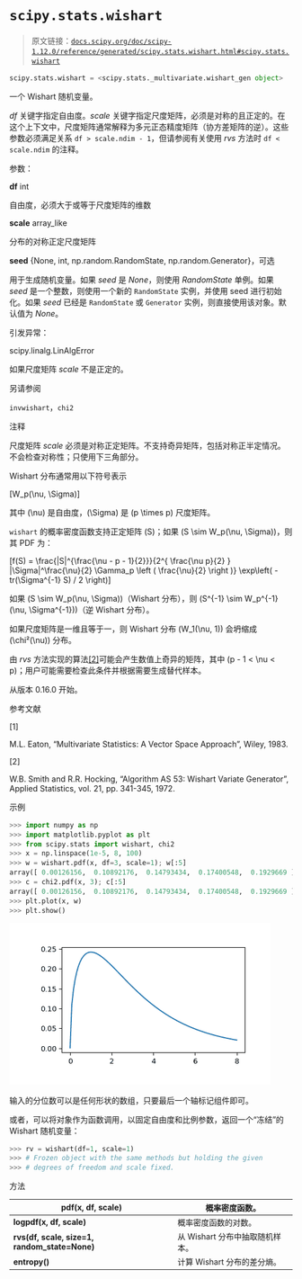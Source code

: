 # `scipy.stats.wishart`

> 原文链接：[`docs.scipy.org/doc/scipy-1.12.0/reference/generated/scipy.stats.wishart.html#scipy.stats.wishart`](https://docs.scipy.org/doc/scipy-1.12.0/reference/generated/scipy.stats.wishart.html#scipy.stats.wishart)

```py
scipy.stats.wishart = <scipy.stats._multivariate.wishart_gen object>
```

一个 Wishart 随机变量。

*df* 关键字指定自由度。*scale* 关键字指定尺度矩阵，必须是对称的且正定的。在这个上下文中，尺度矩阵通常解释为多元正态精度矩阵（协方差矩阵的逆）。这些参数必须满足关系 `df > scale.ndim - 1`，但请参阅有关使用 *rvs* 方法时 `df < scale.ndim` 的注释。

参数：

**df** int

自由度，必须大于或等于尺度矩阵的维数

**scale** array_like

分布的对称正定尺度矩阵

**seed** {None, int, np.random.RandomState, np.random.Generator}，可选

用于生成随机变量。如果 *seed* 是 *None*，则使用 *RandomState* 单例。如果 *seed* 是一个整数，则使用一个新的 `RandomState` 实例，并使用 seed 进行初始化。如果 *seed* 已经是 `RandomState` 或 `Generator` 实例，则直接使用该对象。默认值为 *None*。

引发异常：

scipy.linalg.LinAlgError

如果尺度矩阵 *scale* 不是正定的。

另请参阅

`invwishart`，`chi2`

注释

尺度矩阵 *scale* 必须是对称正定矩阵。不支持奇异矩阵，包括对称正半定情况。不会检查对称性；只使用下三角部分。

Wishart 分布通常用以下符号表示

\[W_p(\nu, \Sigma)\]

其中 \(\nu\) 是自由度，\(\Sigma\) 是 \(p \times p\) 尺度矩阵。

`wishart` 的概率密度函数支持正定矩阵 \(S\)；如果 \(S \sim W_p(\nu, \Sigma)\)，则其 PDF 为：

\[f(S) = \frac{|S|^{\frac{\nu - p - 1}{2}}}{2^{ \frac{\nu p}{2} } |\Sigma|^\frac{\nu}{2} \Gamma_p \left ( \frac{\nu}{2} \right )} \exp\left( -tr(\Sigma^{-1} S) / 2 \right)\]

如果 \(S \sim W_p(\nu, \Sigma)\)（Wishart 分布），则 \(S^{-1} \sim W_p^{-1}(\nu, \Sigma^{-1})\)（逆 Wishart 分布）。

如果尺度矩阵是一维且等于一，则 Wishart 分布 \(W_1(\nu, 1)\) 会坍缩成 \(\chi²(\nu)\) 分布。

由 *rvs* 方法实现的算法[[2]](#r5d8b44ec26eb-2)可能会产生数值上奇异的矩阵，其中 \(p - 1 < \nu < p\)；用户可能需要检查此条件并根据需要生成替代样本。

从版本 0.16.0 开始。

参考文献

[1]

M.L. Eaton, “Multivariate Statistics: A Vector Space Approach”, Wiley, 1983.

[2]

W.B. Smith and R.R. Hocking, “Algorithm AS 53: Wishart Variate Generator”, Applied Statistics, vol. 21, pp. 341-345, 1972.

示例

```py
>>> import numpy as np
>>> import matplotlib.pyplot as plt
>>> from scipy.stats import wishart, chi2
>>> x = np.linspace(1e-5, 8, 100)
>>> w = wishart.pdf(x, df=3, scale=1); w[:5]
array([ 0.00126156,  0.10892176,  0.14793434,  0.17400548,  0.1929669 ])
>>> c = chi2.pdf(x, 3); c[:5]
array([ 0.00126156,  0.10892176,  0.14793434,  0.17400548,  0.1929669 ])
>>> plt.plot(x, w)
>>> plt.show() 
```

![../../_images/scipy-stats-wishart-1_00_00.png](img/aae230a7900edc3a2f88a69ad590f0ff.png)

输入的分位数可以是任何形状的数组，只要最后一个轴标记组件即可。

或者，可以将对象作为函数调用，以固定自由度和比例参数，返回一个“冻结”的 Wishart 随机变量：

```py
>>> rv = wishart(df=1, scale=1)
>>> # Frozen object with the same methods but holding the given
>>> # degrees of freedom and scale fixed. 
```

方法

| **pdf(x, df, scale)** | 概率密度函数。 |
| --- | --- |
| **logpdf(x, df, scale)** | 概率密度函数的对数。 |
| **rvs(df, scale, size=1, random_state=None)** | 从 Wishart 分布中抽取随机样本。 |
| **entropy()** | 计算 Wishart 分布的差分熵。 |
